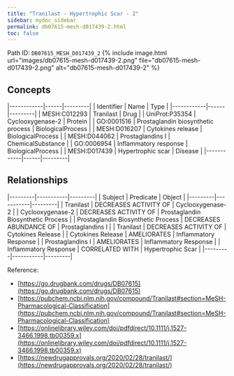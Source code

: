 ```yaml
---
title: "Tranilast - Hypertrophic Scar - 2"
sidebar: mydoc_sidebar
permalink: db07615-mesh-d017439-2.html
toc: false 
---
```



Path ID: `DB07615_MESH_D017439_2`
{% include image.html url="images/db07615-mesh-d017439-2.png" file="db07615-mesh-d017439-2.png" alt="db07615-mesh-d017439-2" %}

## Concepts

|------------|------|---------|
| Identifier | Name | Type    |
|------------|------|---------|
| MESH:C012293 | Tranilast | Drug |
| UniProt:P35354 | Cyclooxygenase-2 | Protein |
| GO:0001516 | Prostaglandin biosynthetic process | BiologicalProcess |
| MESH:D016207 | Cytokines release | BiologicalProcess |
| MESH:D044062 | Prostaglandins I | ChemicalSubstance |
| GO:0006954 | Inflammatory response | BiologicalProcess |
| MESH:D017439 | Hypertrophic scar | Disease |
|------------|------|---------|

## Relationships

|---------|-----------|---------|
| Subject | Predicate | Object  |
|---------|-----------|---------|
| Tranilast | DECREASES ACTIVITY OF | Cyclooxygenase-2 |
| Cyclooxygenase-2 | DECREASES ACTIVITY OF | Prostaglandin Biosynthetic Process |
| Prostaglandin Biosynthetic Process | DECREASES ABUNDANCE OF | Prostaglandins I |
| Tranilast | DECREASES ACTIVITY OF | Cytokines Release |
| Cytokines Release | AMELIORATES | Inflammatory Response |
| Prostaglandins I | AMELIORATES | Inflammatory Response |
| Inflammatory Response | CORRELATED WITH | Hypertrophic Scar |
|---------|-----------|---------|

Reference: 
  - [https://go.drugbank.com/drugs/DB07615](https://go.drugbank.com/drugs/DB07615)
  - [https://pubchem.ncbi.nlm.nih.gov/compound/Tranilast#section=MeSH-Pharmacological-Classification](https://pubchem.ncbi.nlm.nih.gov/compound/Tranilast#section=MeSH-Pharmacological-Classification)
  - [https://onlinelibrary.wiley.com/doi/pdfdirect/10.1111/j.1527-3466.1998.tb00359.x](https://onlinelibrary.wiley.com/doi/pdfdirect/10.1111/j.1527-3466.1998.tb00359.x)
  - [https://newdrugapprovals.org/2020/02/28/tranilast/](https://newdrugapprovals.org/2020/02/28/tranilast/)
